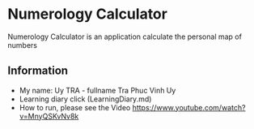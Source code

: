 # Numerology Calculator
Numerology Calculator is an application calculate the personal map of numbers
## Information
- My name: Uy TRA - fullname Tra Phuc Vinh Uy
- Learning diary click (LearningDiary.md)
- How to run, please see the Video <https://www.youtube.com/watch?v=MnyQSKvNv8k>
